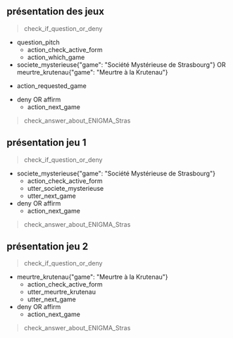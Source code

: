 ## présentation des jeux
> check_if_question_or_deny
* question_pitch
  - action_check_active_form
  - action_which_game
* societe_mysterieuse{"game": "Société Mystérieuse de Strasbourg"} OR meurtre_krutenau{"game": "Meurtre à la Krutenau"}
 - action_requested_game
* deny OR affirm
  - action_next_game
> check_answer_about_ENIGMA_Stras

## présentation jeu 1
> check_if_question_or_deny
* societe_mysterieuse{"game": "Société Mystérieuse de Strasbourg"}
  - action_check_active_form
  - utter_societe_mysterieuse
  - utter_next_game
* deny OR affirm
  - action_next_game
> check_answer_about_ENIGMA_Stras

## présentation jeu 2
> check_if_question_or_deny
* meurtre_krutenau{"game": "Meurtre à la Krutenau"}
  - action_check_active_form
  - utter_meurtre_krutenau
  - utter_next_game
* deny OR affirm
  - action_next_game
> check_answer_about_ENIGMA_Stras
